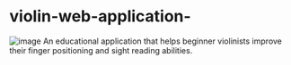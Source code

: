 # violin-web-application-
![image](https://user-images.githubusercontent.com/63240173/208406449-2127f026-e316-4f30-b703-9bbd43a46edc.png)
An educational application that helps beginner violinists improve their finger positioning and sight reading abilities.

